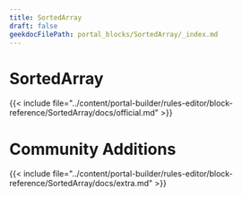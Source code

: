 ```yaml
---
title: SortedArray
draft: false
geekdocFilePath: portal_blocks/SortedArray/_index.md
---
```

# SortedArray
{{< include file="../content/portal-builder/rules-editor/block-reference/SortedArray/docs/official.md" >}}

# Community Additions

{{< include file="../content/portal-builder/rules-editor/block-reference/SortedArray/docs/extra.md" >}}